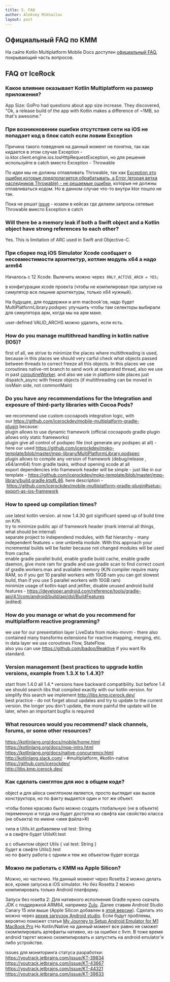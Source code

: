 ```yaml
---
title: 5. FAQ
author: Aleksey Mikhailov
layout: post
---
```


## Официальный FAQ по KMM

На сайте Kotlin Multiplatform Mobile Docs доступен [официальный FAQ](https://kotlinlang.org/docs/mobile/faq.html), покрывающий часть вопросов.

## FAQ от IceRock

### Какое влияние оказывает Kotlin Multiplatform на размер приложения?

App Size: GoPro had questions about app size increase. They discovered, "Ok, a release build of the app with Kotlin makes a difference of ~1MB, so that's awesome." 

### При возникновении ошибки отсутствия сети на iOS не попадает код в блок catch если ловим Exception

Причина такого поведения на данный момент не понятна, так как кидается в этом случае Exception - io.ktor.client.engine.ios.IosHttpRequestException, но для решения используйте в catch вместо Exception - Throwable

По идеи мы не должны отлавливать Throwable, так как [Exception это ошибки которые предполагается обрабатывать, а Error (вторая ветка наследников Throwable) - не решаемые ошибки](http://java-online.ru/java-throws.xhtml), которые не должны отлавливаться кодом. Но в данном случае что-то внутри ktor пошло не так.

Пока не решат [issue](https://github.com/ktorio/ktor/issues/1165) - юзаем в кейсах где делаем запросы сетевые Throwable вместо Exception в catch

### Will there be a memory leak if both a Swift object and a Kotlin object have strong references to each other?

Yes. This is limitation of ARC used in Swift and Objective-C.

### При сборке под iOS Simulator Xcode сообщает о несовместимости архитектур, котлин модуль x64 а надо arm64

Началось с 12 Xcode. Вылечить можно через 
`ONLY_ACTIVE_ARCH = YES;`

в конфигурации xcode проекта (чтобы не компилировал при запуске на симулятор все лишние архитектуры, только x64 нужный).

На будущее, для поддержки и arm macbook'ов, надо будет MultiPlatformLibrary.podspec улучшить чтобы там селекторы выбирали для симулятора арм, когда мы на арм маке.

user-defined VALID_ARCHS можно удалить, если есть.

### How do you manage multithread handling in kotlin native (IOS)?

first of all, we strive to minimize the places where multithreading is used, because in this places we should very carful check what objects passed between threads to correct freeze all this objects. In this places we use coroutines native-mt branch to send work at separated thread, also we use in past [coroutineWorker](https://github.com/Autodesk/coroutineworker). and also we use in platform side places just dispatch_async with freeze objects (if multithreading can be moved in iosMain side, not commonMain)

### Do you have any recommendations for the Integration and exposure of third-party libraries with Cocoa Pods?

we recommend use custom cocoapods integration logic, with our <https://github.com/icerockdev/mobile-multiplatform-gradle-plugin> because:\
plugin allows to use dynamic framework (official cocoapods gradle plugin allows only static frameworks)\
plugin give all control of podspec file (not generate any podspec at all) - here our used <https://github.com/icerockdev/moko-template/blob/master/mpp-library/MultiPlatformLibrary.podspec>\
plugin allows to compile any version of framework (debug/release , x64/arm64) from gradle tasks, without opening xcode at all\
export dependencies into framework header will be simple - just like in our template - <https://github.com/icerockdev/moko-template/blob/master/mpp-library/build.gradle.kts#L46>. here description - <https://github.com/icerockdev/mobile-multiplatform-gradle-plugin#setup-export-as-ios-framework>

### How to speed up compilation times?

use latest kotlin version. at now 1.4.30 got significant speed up of build time on K/N.\
try to minimize public api of framework header (mark internal all things, what should be internal)\
separate project to independend modules, with flat hierarchy - many independent features + one umbrella module. With this approach your incremental builds will be faster because not changed modules will be used from cache.\
enable gradle parallel build, enable gradle build cache, enable gradle daemon, give more ram for gradle and use gradle scan to find correct count of gradle.workers.max and available memory (K/N compiler require many RAM, so if you got 10 parallel workers with 10GB ram you can got slowest build, than if you use 5 parallel workers with 10GB ram)\
minimize usage of kotlin-kapt and jetifier, disable unused android build features - <https://developer.android.com/reference/tools/gradle-api/4.1/com/android/build/api/dsl/BuildFeatures>\
(edited)

### How do you manage or what do you recommend for multiplatform reactive programming?

we use for our presentation layer LiveData from moko-mvvm - there also contained many transforms extensions for reactive mapping, merging, etc.\
in data layer we use coroutines Flow, StateFlow.\
also you can use <https://github.com/badoo/Reaktive> if you want Rx standard.

### Version management (best practices to upgrade kotlin versions, example from 1.3.X to 1.4.X)?

start from 1.4.0 all 1.4.* versions have backward compatibility. but before 1.4 we should search libs that compiled exactly with our kotlin version. for simplify this search we implement <http://libs.kmp.icerock.dev/>\
best practice - do not forget about updates and try to update to the current version. the longer you don't update, the more painful the update will be later, when an important bugfix is required

### What resources would you recommend? slack channels, forums, or some other resources?

<https://kotlinlang.org/docs/mobile/home.html>\
<https://kotlinlang.org/docs/mpp-intro.html>\
<https://kotlinlang.org/docs/native-concurrency.html>\
<http://kotlinlang.slack.com/> - #multiplatform, #kotlin-native\
<https://github.com/icerockdev/>\
<http://libs.kmp.icerock.dev/>

### Как сделать синглтон для иос в общем коде?

object и для айоса синглтоном является, просто выглядит как вызов конструктора, но по факту выдается один и тот же объект.

чтобы более красиво было можно создать глобальную (не в объекте) переменную и тогда она будет доступна из свифта как свойство класса (не объекта) по имени <имя файла>Kt

типа в Utils.kt добавляем val test: String\
и в свифте будет UtilsKt.test

а с объектом object Utils { val test: String }\
будет в свифте Utils().test\
но по факту работа с одним и тем же объектом будет всегда

### Можно ли работать с KMM на Apple Silicon?
Можно, но частично. На данный момент через Rosetta 2 можно делать все, кроме запуска в iOS simulator. Но без Rosetta 2 можно компилировать только Android платформу.

Запуск без rosetta 2:
Для нативного исполнения Gradle нужно скачать JDK с поддержкой ARM64, например [Zulu](https://www.azul.com/downloads/zulu-community/?version=java-11-lts&os=macos&architecture=arm-64-bit&package=jdk).
Далее ставим Android Studio Canary 15 или выше (Apple Silicon добавлен в [этой версии](https://androidstudio.googleblog.com/2021/04/android-studio-arctic-fox-canary-15.html)). Сделать это можно через [архив загрузок Android studio](https://developer.android.com/studio/archive). Если будут проблемы, вероятно поможет статья [My Journey to Setup Android Emulator for M1 MacBook Pro](https://medium.com/mobile-app-development-publication/my-journey-to-setup-android-emulator-for-m1-macbook-pro-b8365321b3e7)
Но Kotlin/Native на данный момент все равно не сможет скомпилировать артефакты нативно, из-за ошибки с llvm. В тоже время android таргет можно скомпилировать и запустить на android emulator'е либо устройстве.

issues для мониторинга статуса разработки:
https://youtrack.jetbrains.com/issue/KT-39834
https://youtrack.jetbrains.com/issue/KT-43667
https://youtrack.jetbrains.com/issue/KT-44321
https://youtrack.jetbrains.com/issue/KT-39833

